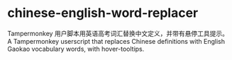 # chinese-english-word-replacer
Tampermonkey 用户脚本用英语高考词汇替换中文定义，并带有悬停工具提示。A Tampermonkey userscript that replaces Chinese definitions with English Gaokao vocabulary words, with hover-tooltips.
